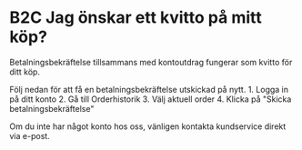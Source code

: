 # B2C Jag önskar ett kvitto på mitt köp?

Betalningsbekräftelse tillsammans med kontoutdrag fungerar som kvitto för ditt köp.

Följ nedan för att få en betalningsbekräftelse utskickad på nytt. 1. Logga in på ditt konto 2. Gå till Orderhistorik 3. Välj aktuell order 4. Klicka på "Skicka betalningsbekräftelse"

Om du inte har något konto hos oss, vänligen kontakta kundservice direkt via e-post.
